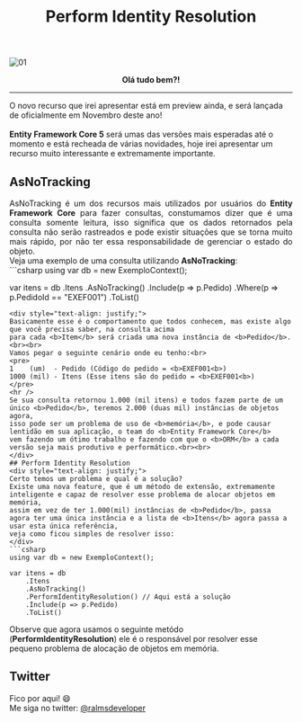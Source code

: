 ﻿---
title: "Perform Identity Resolution"
comments: true
excerpt_separator: "Ler mais"
toc: true
toc_label: "Tópicos"
categories:
  - EF5
  - EntityFrameworkCore
---

![01]({{site.url}}{{site.baseurl}}/assets/images/ef5identityresolution/EF5_PerformIdentityResolution.png)

<center><strong>Olá tudo bem?!</strong></center>
<hr /> 
<div class="notice--warning">
O novo recurso que irei apresentar está em preview ainda, e será lançada de oficialmente em Novembro deste ano!
<br><br>
<b>Entity Framework Core 5</b> será umas das versões mais esperadas até o momento e está recheada de várias novidades, hoje irei apresentar um recurso muito interessante e extremamente importante.
</div> 

## AsNoTracking
<div style="text-align: justify;">
AsNoTracking é um dos recursos mais utilizados por usuários do <b>Entity Framework Core</b> para fazer consultas, 
constumamos dizer que é uma consulta somente leitura, isso significa que os dados retornados pela consulta não 
serão rastreados e pode existir situações que se torna muito mais rápido, por não ter essa responsabilidade de 
gerenciar o estado do objeto.
<br />
Veja uma exemplo de uma consulta utilizando <b>AsNoTracking</b>:
</div>
```csharp
using var db = new ExemploContext();

var itens = db
    .Itens
    .AsNoTracking()
    .Include(p => p.Pedido)
    .Where(p => p.PedidoId == "EXEF001")
    .ToList()
```
<div style="text-align: justify;">
Basicamente esse é o comportamento que todos conhecem, mas existe algo que você precisa saber, na consulta acima
para cada <b>Item</b> será criada uma nova instância de <b>Pedido</b>.<br><br>
Vamos pegar o seguinte cenário onde eu tenho:<br>
<pre>
1    (um)  - Pedido (Código do pedido = <b>EXEF001<b>)
1000 (mil) - Itens (Esse itens são do pedido = <b>EXEF001<b>)
</pre>
<hr />
Se sua consulta retornou 1.000 (mil itens) e todos fazem parte de um único <b>Pedido</b>, teremos 2.000 (duas mil) instâncias de objetos agora, 
isso pode ser um problema de uso de <b>memória</b>, e pode causar lentidão em sua aplicação, o team do <b>Entity Framework Core</b> 
vem fazendo um ótimo trabalho e fazendo com que o <b>ORM</b> a cada versão seja mais produtivo e performático.<br><br>
</div>
## Perform Identity Resolution
<div style="text-align: justify;">
Certo temos um problema e qual é a solução?
Existe uma nova feature, que é um método de extensão, extremamente inteligente e capaz de resolver esse problema de alocar objetos em memória,
assim em vez de ter 1.000(mil) instâncias de <b>Pedido</b>, passa agora ter uma única instância e a lista de <b>Itens</b> agora passa a usar esta única referência, 
veja como ficou simples de resolver isso:
</div>
```csharp
using var db = new ExemploContext();

var itens = db
    .Itens
    .AsNoTracking()
    .PerformIdentityResolution() // Aqui está a solução
    .Include(p => p.Pedido)
    .ToList()
```
Observe que agora usamos o seguinte metódo (<b>PerformIdentityResolution</b>) ele é o responsável por resolver esse pequeno problema de alocação de objetos em memória.
## Twitter
<div class="notice--info">
 Fico por aqui! 😄 <br />
 Me siga no twitter: <a alt="" href="https://twitter.com/RalmsDeveloper">@ralmsdeveloper</a><br />
</div> 

<br>
